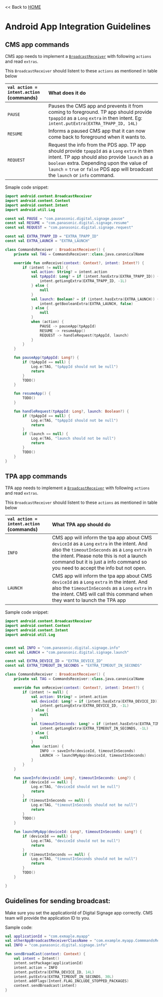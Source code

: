 << Back to [HOME](README.md)

# Android App Integration Guidelines

## CMS app commands

CMS app needs to implement a [`BroadcastReceiver`](https://developer.android.com/reference/android/content/BroadcastReceiver) with following `actions` and read `extras`.

This `BroadcastReceiver` should listent to these `actions` as mentioned in table below

|  `val action = intent.action`	(commands) |   What does it do	|
| :-- | :-- |
| `PAUSE` | Pauses the CMS app and prevents it from coming to foreground. TP app should provide `tpappId` as a `Long` `extra` in then intent. Eg: `intent.putExtra(EXTRA_TPAPP_ID, 14L)` |
| `RESUME` | Informs a paused CMS app that it can now come back to foreground when it wants to. 
| `REQUEST` | Request the info from the PDS app. TP app should provide `tpappId` as a `Long` `extra` in then intent. TP app should also provide `launch` as a `boolean` extra. Depending upon the value of `launch` = `true` or `false` PDS app will broadcast the `launch` or `info` command. |

Smaple code snippet:
```kotlin
import android.content.BroadcastReceiver
import android.content.Context
import android.content.Intent
import android.util.Log

const val PAUSE = "com.panasonic.digital.signage.pause"
const val RESUME = "com.panasonic.digital.signage.resume"
const val REQUEST = "com.panasonic.digital.signage.request"

const val EXTRA_TPAPP_ID = "EXTRA_TPAPP_ID"
const val EXTRA_LAUNCH = "EXTRA_LAUNCH"

class CommandsReceiver : BroadcastReceiver() {
    private val TAG = CommandsReceiver::class.java.canonicalName

    override fun onReceive(context: Context?, intent: Intent?) {
        if (intent != null) {
            val action: String? = intent.action
            val tpAppId: Long? = if (intent.hasExtra(EXTRA_TPAPP_ID)) {
                intent.getLongExtra(EXTRA_TPAPP_ID, -1L)
            } else {
                null
            }
            val launch: Boolean? = if (intent.hasExtra(EXTRA_LAUNCH)) {
                intent.getBooleanExtra(EXTRA_LAUNCH, false)
            } else {
                null
            }
            when (action) {
                PAUSE -> pauseApp(tpAppId)
                RESUME -> resumeApp()
                REQUEST -> handleRequest(tpAppId, launch)
            }
        }
    }

    fun pauseApp(tpAppId: Long?) {
        if (tpAppId == null) {
            Log.e(TAG, "tpAppId should not be null")
            return
        }
        TODO()
    }

    fun resumeApp() {
        TODO()
    }

    fun handleRequest(tpAppId: Long?, launch: Boolean?) {
        if (tpAppId == null) {
            Log.e(TAG, "tpAppId should not be null")
            return
        }
        if (launch == null) {
            Log.e(TAG, "launch should not be null")
            return
        }
        TODO()
    }
}
```

## TPA app commands

TPA app needs to implement a [`BroadcastReceiver`](https://developer.android.com/reference/android/content/BroadcastReceiver) with following `actions` and read `extras`.

This `BroadcastReceiver` should listent to these `actions` as mentioned in table below

| `val action = intent.action` (commands) |  What TPA app should do	|
| :-- | :-- |
| `INFO` | CMS app will inform the tpa app about CMS `deviceId` as a `Long` `extra` in the intent. And  also the `timeoutInSeconds` as a `Long` `extra` in the intent. Please note this is not a launch command but it is just a info command so you need to accept the info but not open. |
| `LAUNCH` | CMS app will inform the tpa app about CMS `deviceId` as a `Long` `extra` in the intent. And  also the `timeoutInSeconds` as a `Long` `extra` in the intent. CMS will call this command when they want to launch the TPA app |

Sample code snippet:

```kotlin
import android.content.BroadcastReceiver
import android.content.Context
import android.content.Intent
import android.util.Log


const val INFO = "com.panasonic.digital.signage.info"
const val LAUNCH = "com.panasonic.digital.signage.launch"

const val EXTRA_DEVICE_ID = "EXTRA_DEVICE_ID"
const val EXTRA_TIMEOUT_IN_SECONDS = "EXTRA_TIMEOUT_IN_SECONDS"

class CommandsReceiver : BroadcastReceiver() {
    private val TAG = CommandsReceiver::class.java.canonicalName

    override fun onReceive(context: Context?, intent: Intent?) {
        if (intent != null) {
            val action: String? = intent.action
            val deviceId: Long? = if (intent.hasExtra(EXTRA_DEVICE_ID)) {
                intent.getLongExtra(EXTRA_DEVICE_ID, -1L)
            } else {
                null
            }
            val timeoutInSeconds: Long? = if (intent.hasExtra(EXTRA_TIMEOUT_IN_SECONDS)) {
                intent.getLongExtra(EXTRA_TIMEOUT_IN_SECONDS, -1L)
            } else {
                null
            }
            when (action) {
                INFO -> saveInfo(deviceId, timeoutInSeconds)
                LAUNCH -> launchMyApp(deviceId, timeoutInSeconds)
            }
        }
    }

    fun saveInfo(deviceId: Long?, timeoutInSeconds: Long?) {
        if (deviceId == null) {
            Log.e(TAG, "deviceId should not be null")
            return
        }
        if (timeoutInSeconds == null) {
            Log.e(TAG, "timeoutInSeconds should not be null")
            return
        }
        TODO()
    }

    fun launchMyApp(deviceId: Long?, timeoutInSeconds: Long?) {
        if (deviceId == null) {
            Log.e(TAG, "deviceId should not be null")
            return
        }
        if (timeoutInSeconds == null) {
            Log.e(TAG, "timeoutInSeconds should not be null")
            return
        }
        TODO()
    }

}
```

## Guidelines for sending broadcast:

Make sure you set the applicationId of Digital Signage app correctly. CMS team will provide the application ID to you.

Sample code:
```kotlin
val applicationId = "com.exmaple.myapp"
val otherAppBroadcastReceiverClassName = "com.example.myapp.CommmandsReceiver"
val INFO = "com.panasonic.digital.signage.info"

fun sendBroadCast(context: Context) {
    val intent = Intent()
    intent.setPackage(applicationId)
    intent.action = INFO
    intent.putExtra(EXTRA_DEVICE_ID, 14L)
    intent.putExtra(EXTRA_TIMEOUT_IN_SECONDS, 30L)
    intent.addFlags(Intent.FLAG_INCLUDE_STOPPED_PACKAGES)
    context.sendBroadcast(intent)
}
```
